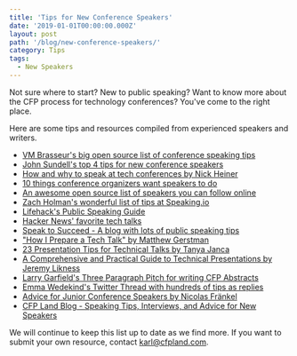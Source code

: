 ```yaml
---
title: 'Tips for New Conference Speakers'
date: '2019-01-01T00:00:00.000Z'
layout: post
path: '/blog/new-conference-speakers/'
category: Tips
tags:
  - New Speakers
---
```


Not sure where to start? New to public speaking? Want to know more about the CFP process for technology conferences? You've come to the right place.

Here are some tips and resources compiled from experienced speakers and writers.

<!--more-->

- [VM Brasseur's big open source list of conference speaking tips](https://github.com/vmbrasseur/Public_Speaking)
- [John Sundell's top 4 tips for new conference speakers](https://twitter.com/johnsundell/status/976496157928165378?s=19)
- [How and why to speak at tech conferences by Nick Heiner](https://hackernoon.com/how-and-why-to-speak-at-tech-conferences-1d50a3f548e0)
- [10 things conference organizers want speakers to do](https://blog.prezi.com/speaking-at-a-conference-here-are-10-things-the-organizer-wants-you-to-keep-in-mind/)
- [An awesome open source list of speakers you can follow online](https://github.com/karlhorky/awesome-speakers)
- [Zach Holman's wonderful list of tips at Speaking.io](https://speaking.io/)
- [Lifehack's Public Speaking Guide](https://www.lifehack.org/688597/the-ultimate-public-speaking-tips)
- [Hacker News' favorite tech talks](https://news.ycombinator.com/item?id=16838460)
- [Speak to Succeed - A blog with lots of public speaking tips](http://www.speaktosucceed.in/)
- ["How I Prepare a Tech Talk" by Matthew Gerstman](https://www.matthewgerstman.com/tech/how-i-prepare-a-talk/)
- [23 Presentation Tips for Technical Talks by Tanya Janca](https://medium.com/@shehackspurple/presentation-tips-for-technical-talks-8d59f3de9f6d)
- [A Comprehensive and Practical Guide to Technical Presentations by Jeremy Likness](https://dev.to/azure/a-guide-for-everyone-who-wants-to-give-technical-presentations-53bo)
- [Larry Garfield's Three Paragraph Pitch for writing CFP Abstracts](https://www.garfieldtech.com/blog/3-paragraph-pitch)
- [Emma Wedekind's Twitter Thread with hundreds of tips as replies](https://twitter.com/EmmaWedekind/status/1105800258792185856)
- [Advice for Junior Conference Speakers by Nicolas Fränkel](https://blog.frankel.ch/advices-junior-conference-speakers/)
- [CFP Land Blog - Speaking Tips, Interviews, and Advice for New Speakers](/blog)

We will continue to keep this list up to date as we find more. If you want to submit your own resource, contact [karl@cfpland.com](mailto:karl@cfpland.com).
